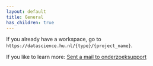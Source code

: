 ```yaml
---
layout: default
title: General
has_children: true
---
```


If you already have a workspace, go to `https://datascience.hu.nl/{type}/{project_name}`.

If you like to learn more: [Sent a mail to onderzoeksupport](onderzoeksupport@hu.nl)
